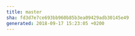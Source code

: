 ```yaml
---
title: master
sha: fd3d7e7ce693bb960b85b3ea09429adb30145e49
generated: 2018-09-17 15:23:05 +0200
---
```

